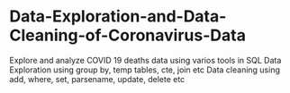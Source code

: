 # Data-Exploration-and-Data-Cleaning-of-Coronavirus-Data
Explore and analyze COVID 19 deaths data using varios tools in SQL Data Exploration using group by, temp tables, cte, join etc Data cleaning using add, where, set, parsename, update, delete etc

